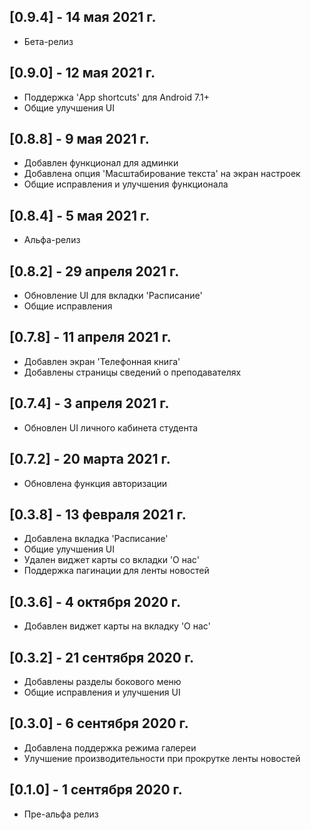 ## [0.9.4] - 14 мая 2021 г.

- Бета-релиз

## [0.9.0] - 12 мая 2021 г.

- Поддержка 'App shortcuts' для Android 7.1+
- Общие улучшения UI

## [0.8.8] - 9 мая 2021 г.

- Добавлен функционал для админки
- Добавлена опция 'Масштабирование текста' на экран настроек
- Общие исправления и улучшения функционала

## [0.8.4] - 5 мая 2021 г.

- Альфа-релиз

## [0.8.2] - 29 апреля 2021 г.

- Обновление UI для вкладки 'Расписание'
- Общие исправления

## [0.7.8] - 11 апреля 2021 г.

- Добавлен экран 'Телефонная книга'
- Добавлены страницы сведений о преподавателях

## [0.7.4] - 3 апреля 2021 г.

- Обновлен UI личного кабинета студента

## [0.7.2] - 20 марта 2021 г.

- Обновлена функция авторизации

## [0.3.8] - 13 февраля 2021 г.

- Добавлена вкладка 'Расписание'
- Общие улучшения UI
- Удален виджет карты со вкладки 'О нас'
- Поддержка пагинации для ленты новостей

## [0.3.6] - 4 октября 2020 г.

- Добавлен виджет карты на вкладку 'О нас'

## [0.3.2] - 21 сентября 2020 г.

- Добавлены разделы бокового меню
- Общие исправления и улучшения UI

## [0.3.0] - 6 сентября 2020 г.

- Добавлена поддержка режима галереи
- Улучшение производительности при прокрутке ленты новостей


## [0.1.0] - 1 сентября 2020 г.

- Пре-альфа релиз